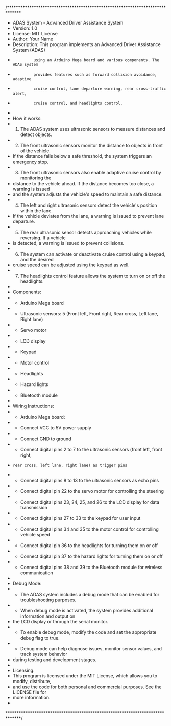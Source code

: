 /******************************************************************************
 * ADAS System - Advanced Driver Assistance System
 * Version: 1.0
 * License: MIT License
 * Author: Your Name
 * Description: This program implements an Advanced Driver Assistance System (ADAS)
 *              using an Arduino Mega board and various components. The ADAS system
 *              provides features such as forward collision avoidance, adaptive
 *              cruise control, lane departure warning, rear cross-traffic alert,
 *              cruise control, and headlights control.
 * 
 * How it works:
 * 1. The ADAS system uses ultrasonic sensors to measure distances and detect objects.
 * 2. The front ultrasonic sensors monitor the distance to objects in front of the vehicle.
 *    If the distance falls below a safe threshold, the system triggers an emergency stop.
 * 3. The front ultrasonic sensors also enable adaptive cruise control by monitoring the
 *    distance to the vehicle ahead. If the distance becomes too close, a warning is issued
 *    and the system adjusts the vehicle's speed to maintain a safe distance.
 * 4. The left and right ultrasonic sensors detect the vehicle's position within the lane.
 *    If the vehicle deviates from the lane, a warning is issued to prevent lane departure.
 * 5. The rear ultrasonic sensor detects approaching vehicles while reversing. If a vehicle
 *    is detected, a warning is issued to prevent collisions.
 * 6. The system can activate or deactivate cruise control using a keypad, and the desired
 *    cruise speed can be adjusted using the keypad as well.
 * 7. The headlights control feature allows the system to turn on or off the headlights.
 * 
 * Components:
 * - Arduino Mega board
 * - Ultrasonic sensors: 5 (Front left, Front right, Rear cross, Left lane, Right lane)
 * - Servo motor
 * - LCD display
 * - Keypad
 * - Motor control
 * - Headlights
 * - Hazard lights
 * - Bluetooth module
 * 
 * Wiring Instructions:
 * - Arduino Mega board:
 *   - Connect VCC to 5V power supply
 *   - Connect GND to ground
 *   - Connect digital pins 2 to 7 to the ultrasonic sensors (front left, front right,
 *     rear cross, left lane, right lane) as trigger pins
 *   - Connect digital pins 8 to 13 to the ultrasonic sensors as echo pins
 *   - Connect digital pin 22 to the servo motor for controlling the steering
 *   - Connect digital pins 23, 24, 25, and 26 to the LCD display for data transmission
 *   - Connect digital pins 27 to 33 to the keypad for user input
 *   - Connect digital pins 34 and 35 to the motor control for controlling vehicle speed
 *   - Connect digital pin 36 to the headlights for turning them on or off
 *   - Connect digital pin 37 to the hazard lights for turning them on or off
 *   - Connect digital pins 38 and 39 to the Bluetooth module for wireless communication
 * 
 * Debug Mode:
 * - The ADAS system includes a debug mode that can be enabled for troubleshooting purposes.
 * - When debug mode is activated, the system provides additional information and output on
 *   the LCD display or through the serial monitor.
 * - To enable debug mode, modify the code and set the appropriate debug flag to true.
 * - Debug mode can help diagnose issues, monitor sensor values, and track system behavior
 *   during testing and development stages.
 * 
 * Licensing:
 * This program is licensed under the MIT License, which allows you to modify, distribute,
 * and use the code for both personal and commercial purposes. See the LICENSE file for
 * more information.
 * 
 ******************************************************************************/

